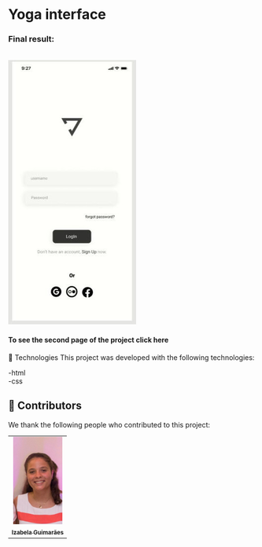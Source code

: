# Yoga interface 





<h3>Final result:</h3>
<br>
<img src="./assets/Final result 1.jpeg" alt="Application result ">
<br>


<h4>To see the second page of the project <a href: >click here</a></h4>

🚀 Technologies
This project was developed with the following technologies:
<br>

-html
<br>
-css


## 🤝 Contributors

We thank the following people who contributed to this project:

<table>
  <tr>
    <td align="center">
      <a href="#">
        <img width="100em" src="./assets/izabela guimaraes..jpeg"/><br>
        <sub>
          <b>Izabela Guimarães</b>
        </sub>
      </a>
    </td>
  
</table>


 
